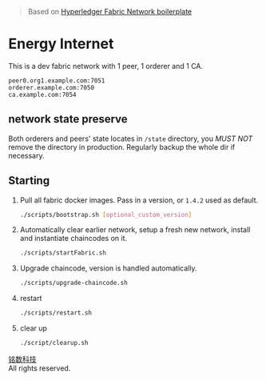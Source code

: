 > Based on [Hyperledger Fabric Network boilerplate](https://github.com/wearetheledger/fabric-network-boilerplate)

# Energy Internet

This is a dev fabric network with 1 peer, 1 orderer and 1 CA.
```
peer0.org1.example.com:7051
orderer.example.com:7050
ca.example.com:7054
```

## network state preserve

Both orderers and peers' state locates in `/state` directory, you _MUST NOT_ remove the directory in production.
Regularly backup the whole dir if necessary.

## Starting 

1. Pull all fabric docker images. Pass in a version, or `1.4.2` used as default.
    ```bash
    ./scripts/bootstrap.sh [optional_custom_version]
    ```
2. Automatically clear earlier network, setup a fresh new network, install and instantiate chaincodes on it.
    ```bash
    ./scripts/startFabric.sh
    ```
3. Upgrade chaincode, version is handled automatically.
    ```bash
    ./scripts/upgrade-chaincode.sh
    ```
4. restart
    ```bash
    ./scripts/restart.sh
    ```
5. clear up
    ```bash
    ./script/clearup.sh
    ```


[铭数科技](www.mingbyte.com) \
All rights reserved.
